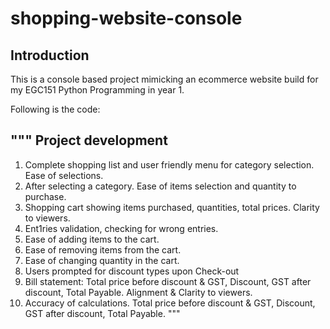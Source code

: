 # shopping-website-console

## Introduction
This is a console based project mimicking an ecommerce website build for my EGC151 Python Programming in year 1. 

Following is the code:


"""
Project development
---------------------
1. Complete shopping list and user friendly menu for category selection. Ease of selections.
2. After selecting a category. Ease of items selection and quantity to purchase.
3. Shopping cart showing items purchased,  quantities, total prices. Clarity to viewers.
4. Ent1ries validation, checking for wrong entries.
5. Ease of adding items to the cart.
6. Ease of removing items from the cart.
7. Ease of changing quantity in the cart.
8. Users prompted for discount types upon Check-out
9. Bill statement: Total price before discount & GST, Discount, GST after discount, Total Payable. Alignment & Clarity to viewers.  
10. Accuracy of calculations. Total price before discount & GST, Discount, GST after discount, Total Payable.
"""
